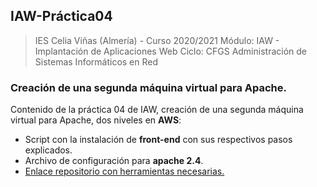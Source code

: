 ## IAW-Práctica04
> IES Celia Viñas (Almería) - Curso 2020/2021 
> Módulo: IAW - Implantación de Aplicaciones Web 
> Ciclo: CFGS Administración de Sistemas Informáticos en Red 
### Creación de una segunda máquina virtual para Apache.
Contenido de la práctica 04 de IAW, creación de una segunda máquina virtual para Apache, dos niveles en **AWS**:


- Script con la instalación de **front-end** con sus respectivos pasos explicados.
- Archivo de configuración para **apache 2.4**.
- [Enlace repositorio con herramientas necesarias.][GitHub]





[GitHub]: https://github.com/jacobo87/IAW-Practica04